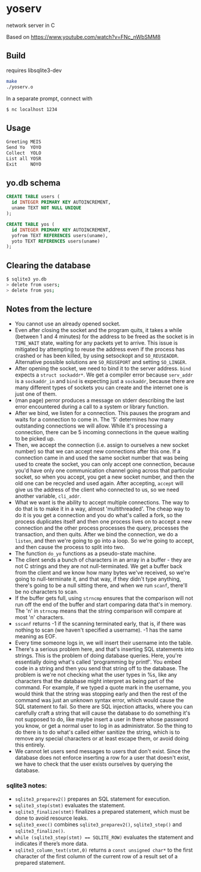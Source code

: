 # yoserv
network server in C

Based on https://www.youtube.com/watch?v=FNc_nWbSMM8

## Build
requires libsqlite3-dev
```bash
make
./yoserv.o
```
In a separate prompt, connect with
```bash
$ nc localhost 1234
```
## Usage
```C
Greeting MEIS
Send Yo  YOYO
Collect  YOLO
List all YOSR
Exit     NOYO
```
## yo.db schema
```SQL
CREATE TABLE users (
  id INTEGER PRIMARY KEY AUTOINCREMENT,
  uname TEXT NOT NULL UNIQUE
);

CREATE TABLE yos (
  id INTEGER PRIMARY KEY AUTOINCREMENT,
  yofrom TEXT REFERENCES users(uname),
  yoto TEXT REFERENCES users(uname)
);
```
## Clearing the database
```bash
$ sqlite3 yo.db
> delete from users;
> delete from yos;
```
## Notes from the lecture
* You cannot use an already opened socket.
* Even after closing the socket and the program quits, it takes a while (between 1 and 4 minutes) for the address to be freed as the socket is in `TIME_WAIT` state, waiting for any packets yet to arrive. This issue is mitigated by attempting to reuse the address even if the process has crashed or has been killed, by using setsockopt and `SO_REUSEADDR`. Alternative possible solutions are `SO_REUSEPORT` and setting `SO_LINGER`.
* After opening the socket, we need to bind it to the server address. `bind` expects a `struct sockaddr*`. We get a compiler error because `serv_addr` is a `sockaddr_in` and `bind` is expecting just a `sockaddr`, because there are many different types of sockets you can create and the internet one is just one of them.
* (man page) perror produces a message on stderr describing the last error encountered during a call to a system or library function.
* After we bind, we listen for a connection. This pauses the program and waits for a connection to come in. The '5' determines how many outstanding connections we will allow. While it's processing a connection, there can be 5 incoming connections in the queue waiting to be picked up.
* Then, we accept the connection (i.e. assign to ourselves a new socket number) so that we can accept new connections after this one. If a connection came in and used the same socket number that was being used to create the socket, you can only accept one connection, because you'd have only one communication channel going across that particular socket, so when you accept, you get a new socket number, and then the old one can be recycled and used again. After accepting, `accept` will give us the address of the client who connected to us, so we need another variable, `cli_addr`.
* What we want is the ability to accept multiple connections. The way to do that is to make it in a way, almost 'multithreaded'. The cheap way to do it is you get a connection and you do what's called a fork, so the process duplicates itself and then one process lives on to accept a new connection and the other process processes the query, processes the transaction, and then quits. After we bind the connection, we do a `listen`, and then we're going to go into a loop. So we're going to accept, and then cause the process to split into two.
* The function `do_yo` functions as a pseudo-state machine.
* The client sends a bunch of characters in an array in a buffer - they are not C strings and they are not null-terminated. We get a buffer back from the client and we know how many bytes we've received, so we're going to null-terminate it, and that way, if they didn't type anything, there's going to be a null sitting there, and when we run `scanf`, there'll be no characters to scan.
* If the buffer gets full, using `strncmp` ensures that the comparison will not run off the end of the buffer and start comparing data that's in memory. The 'n' in `strncmp` means that the string comparison will compare at most 'n' characters.
* `sscanf` returns -1 if the scanning terminated early, that is, if there was nothing to scan (we haven't specified a username). -1 has the same meaning as EOF.
* Every time someone logs in, we will insert their username into the table.
* There's a serious problem here, and that's inserting SQL statements into strings. This is the problem of doing database queries. Here, you're essentially doing what's called 'programming by printf'. You embed code in a string and then you send that string off to the database. The problem is we're not checking what the user types in %s, like any characters that the database might interpret as being part of the command. For example, if we typed a quote mark in the username, you would think that the string was stopping early and then the rest of the command was just an unknown syntax error, which would cause the SQL statement to fail. So there are SQL injection attacks, where you can carefully craft a string that will cause the database to do something it's not supposed to do, like maybe insert a user in there whose password you know, or get a normal user to log in as administrator. So the thing to do there is to do what's called either sanitize the string, which is to remove any special characters or at least escape them, or avoid doing this entirely.
* We cannot let users send messages to users that don't exist. Since the database does not enforce inserting a row for a user that doesn't exist, we have to check that the user exists ourselves by querying the database.

### sqlite3 notes:
* `sqlite3_preparev2()` prepares an SQL statement for execution.
* `sqlite3_step(stmt)` evaluates the statement.
* `sqlite3_finalize(stmt)` finalizes a prepared statement, which must be done to avoid resource leaks.
* `sqlite3_exec()` combines `sqlite3_preparev2()`, `sqlite3_step()` and `sqlite3_finalize()`.
* `while (sqlite3_step(stmt) == SQLITE_ROW)` evaluates the statement and indicates if there’s more data.
* `sqlite3_column_text(stmt,0)` returns a `const unsigned char*` to the first character of the first column of the current row of a result set of a prepared statement.
